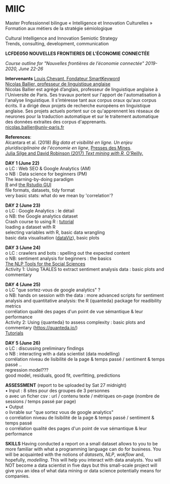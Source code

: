 # MIIC

Master Professionnel bilingue « Intelligence et Innovation Culturelles »  
Formation aux métiers de la stratégie sémiologique  


Cultural Intelligence and Innovation Semiotic Strategy  
Trends, consulting, development, communication  



**LCFDE050	NOUVELLES FRONTIERES DE L'ÉCONOMIE CONNECTÉE**  

*Course outline for "Nouvelles frontières de l’économie connectée" 2019-2020, June 22-26*  


**Intervenants**
[Louis Chevant, Fondateur SmartKeyword](https://smartkeyword.io/a-propos/)  
[Nicolas Ballier, professeur de linguistique anglaise](http://www.clillac-arp.univ-paris-diderot.fr/user/nicolas_ballier)  
Nicolas Ballier est agrégé d’anglais, professeur de linguistique anglaise à l'Universite de Paris. Ses travaux portent sur l'apport de l'automatisation à l'analyse linguistique. Il s’intéresse tant aux corpus oraux qu'aux corpus écrits. Il a dirigé deux projets de recherche européens en linguistique anglaise. Ses projets actuels portent sur ce qu'apprennent les réseaux de neurones pour la traduction automatique et sur le traitement automatique des données extraites des corpus d'apprenants.  
nicolas.ballier@univ-paris.fr


**References**:  
Alcantara et al. (2018) *Big data et visibilité en ligne. Un enjeu pluridisciplinaire de l'économie en ligne*, [Presses des Mines](https://www.pressesdesmines.com/produit/big-data-et-visibilite-en-ligne/).  
[Julia Silge and David Robinson (2017) *Text mining with R*, O'Reilly.](https://www.tidytextmining.com/)  



**DAY 1 (June 22)**  
o	LC : Web SEO & Google Analytics (AM)  
o	NB : Data science for beginners (PM)  
The learning-by-doing paradigm  
[R](https://cran.r-project.org/bin/windows/base/) and [the Rstudio GUI](https://rstudio.com/products/rstudio/download/)  
file formats, datasets, tidy format  
very basic stats: what do we mean by 'correlation'?


**DAY 2 (June 23)**  
o	LC : Google Analytics : le détail  
o	NB: the Google analytics dataset  
Crash course to using R :  [tutorial](https://paulalisson.github.io/teaching.html)  
loading a dataset with R   
selecting variables with R, basic data wrangling  
basic data visualisation ([dataViz](https://www.r-graph-gallery.com/)), basic plots  

**DAY 3 (June 24)**    
o	LC : crawlers and bots : spelling out the expected content  
o	NB: sentiment analysis for beginners : the basics  
[The NLP Tools for the Social Sciences](https://www.linguisticanalysistools.org/)  
Activity 1: Using TAALES to extract sentiment analysis data : basic plots and commentary


**DAY 4 (June 25)**  
o	LC "que sortez-vous de google analytics" ?  
o	NB: hands on session with the data : more advanced scripts for sentiment analysis and quantitative analysis: the R {quanteda} package for readibility metrics  
	corrélation qualité des pages d'un point de vue sémantique & leur performance  
Activity 2: Using {quanteda} to assess complexity : basic plots and commentary
(https://quanteda.io/)  
[Tutorials](https://tutorials.quanteda.io/)


**DAY 5  (June 26)**  
o	LC : discussing preliminary findings  
o	NB  : interacting with a data scientist (data modelling)  
 corrélation niveau de lisibilité de la page & temps passé / sentiment & temps passé ..  
regression model???   
good model, residuals, good fit, overfitting, predictions  


**ASSESSMENT** (report to be uploaded by Sat 27 midnight)  
•	Input : 8 sites pour des groupes de 3 personnes  
o	avec un ficher csv : url / contenu texte / métriques on-page (nombre de sessions / temps passé par page)  
•	Output  
o	livrable sur "que sortez vous de google analytics"  
o	corrélation niveau de lisibilité de la page & temps passé / sentiment & temps passé  
o	corrélation qualité des pages d'un point de vue sémantique & leur performance  


**SKILLS**
Having conducted a report on a small dataset allows to you to be more familiar with what a programming language can do for business. You will be acquainted  with the notions of *datasets*, *NLP*, *wokflow* and, hopefully, *modelling*. This will help you interact with data analysts. You will NOT become a data scientist in five days but this small-scale project will give you an idea of what data mining or data science potentially means for companies.   



